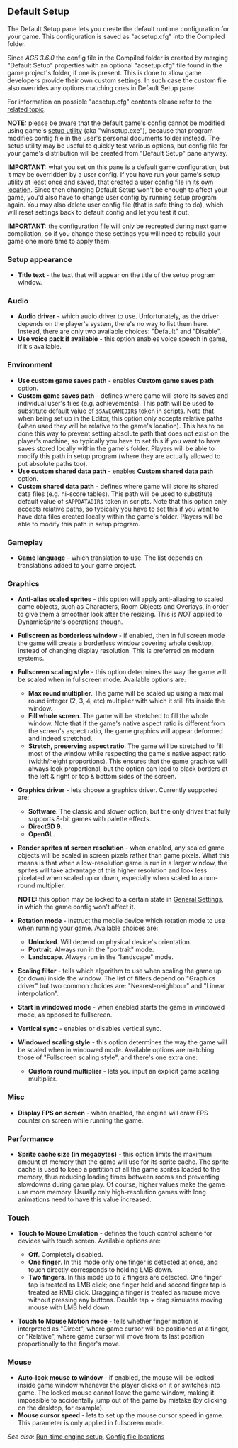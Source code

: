 ## Default Setup

The Default Setup pane lets you create the default runtime configuration for your game. This configuration is saved as "acsetup.cfg" into the Compiled folder.

Since *AGS 3.6.0* the config file in the Compiled folder is created by merging "Default Setup" properties with an optional "acsetup.cfg" file found in the game project's folder, if one is present. This is done to allow game developers provide their own custom settings. In such case the custom file also overrides any options matching ones in Default Setup pane.

For information on possible "acsetup.cfg" contents please refer to the [related topic](EngineConfigFile).

**NOTE:** please be aware that the default game's config cannot be modified using game's [setup utility](Setup) (aka "winsetup.exe"), because that program modifies config file in the user's personal documents folder instead. The setup utility may be useful to quickly test various options, but config file for your game's distribution will be created from "Default Setup" pane anyway.

**IMPORTANT:** what you set on this pane is a default game configuration,
but it may be overridden by a user config. If you have run your game's setup utility at least once and saved, that created a user config file
[in its own location](EngineConfigFile#configuration-file-locations). Since then changing Default Setup won't be enough to affect your game,
you'd also have to change user config by running setup program again. You may also delete user config file (that is safe thing to do), which
will reset settings back to default config and let you test it out.

**IMPORTANT:** the configuration file will only be recreated during next game compilation, so if you change these settings you will need to
rebuild your game one more time to apply them.

### Setup appearance

-   **Title text** - the text that will appear on the title of the setup program window.
    
### Audio

-   **Audio driver** - which audio driver to use. Unfortunately, as the driver depends on the player's system, there's no way to list them here. Instead, there are only two available choices: "Default" and "Disable".
-   **Use voice pack if available** - this option enables voice speech in game, if it's available.

### Environment

-   **Use custom game saves path** - enables **Custom game saves path** option.
-   **Custom game saves path** - defines where game will store its saves
    and individual user's files (e.g. achievements). This path will be
    used to substitute default value of `$SAVEGAMEDIR$` token
    in scripts. Note that when being set up in the Editor, this option
    only accepts relative paths (when used they will be relative to the
    game's location). This has to be done this way to prevent setting
    absolute path that does not exist on the player's machine, so
    typically you have to set this if you want to have saves stored
    locally within the game's folder. Players will be able to modify
    this path in setup program (where they are actually allowed to put
    absolute paths too).
-   **Use custom shared data path** - enables **Custom shared data path** option.
-   **Custom shared data path** - defines where game will store its
    shared data files (e.g. hi-score tables). This path will be used to
    substitute default value of `$APPDATADIR$` token in scripts. Note
    that this option only accepts relative paths, so typically you have
    to set this if you want to have data files created locally within
    the game's folder. Players will be able to modify
    this path in setup program.

### Gameplay

-   **Game language** - which translation to use. The list depends on translations added to your game project.

### Graphics

-   **Anti-alias scaled sprites** - this option will apply anti-aliasing to scaled game objects, such as Characters, Room Objects and Overlays, in order to give them a smoother look after the resizing. This is *NOT* applied to DynamicSprite's operations though.
-   **Fullscreen as borderless window** - if enabled, then in fullscreen mode the game will create a borderless window covering whole desktop, instead of changing display resolution. This is preferred on modern systems.
-   **Fullscreen scaling style** - this option determines the way the game will be scaled when in fullscreen mode. Available options are:

    - **Max round multiplier**. The game will be scaled up using a maximal round integer (2, 3, 4, etc) multiplier with which it still fits inside
the window.
    - **Fill whole screen**. The game will be stretched to fill the whole window. Note that if the game's native aspect ratio is different from the
screen's aspect ratio, the game graphics will appear deformed and indeed stretched.
    - **Stretch, preserving aspect ratio**. The game will be stretched to fill most of the window while respecting the game's native aspect ratio
(width/height proportions). This ensures that the game graphics will always look proportional, but the option can lead to black borders at the left & right or
top & bottom sides of the screen.

-   **Graphics driver** - lets choose a graphics driver. Currently supported are:

    - **Software**. The classic and slower option, but the only driver that fully supports 8-bit games with palette effects.
    - **Direct3D 9**.
    - **OpenGL**.

-   **Render sprites at screen resolution** - when enabled, any scaled game objects will be scaled in screen pixels rather than game pixels. What this means is that when a low-resolution game is run in a larger window, the sprites will take advantage of this higher resolution and look less pixelated when scaled up or down, especially when scaled to a non-round multiplier.

    **NOTE:** this option may be locked to a certain state in [General Settings](GeneralSettings), in which the game config won't affect it.

-   **Rotation mode** - instruct the mobile device which rotation mode to use when running your game. Available choices are:

    - **Unlocked**. Will depend on physical device's orientation.
    - **Portrait**. Always run in the "portrait" mode.
    - **Landscape**. Always run in the "landscape" mode.

-   **Scaling filter** - tells which algorithm to use when scaling the game up (or down) inside the window. The list of filters depend on "Graphics driver" but two common choices are: "Nearest-neighbour" and "Linear interpolation".
-   **Start in windowed mode** - when enabled starts the game in windowed mode, as opposed to fullscreen.
-   **Vertical sync** - enables or disables vertical sync.
-   **Windowed scaling style** - this option determines the way the game will be scaled when in windowed mode. Available options are matching those of "Fullscreen scaling style", and there's one extra one:

    - **Custom round multiplier** - lets you input an explicit game scaling multiplier.

### Misc

-   **Display FPS on screen** - when enabled, the engine will draw FPS counter on screen while running the game.

### Performance

-   **Sprite cache size (in megabytes)** - this option limits the maximum amount of memory that the game will use for its sprite cache. The sprite cache is used to keep a partition of all the game sprites loaded to the memory, thus reducing loading times between rooms and preventing slowdowns during game play. Of course, higher values make the game use more memory. Usually only high-resolution games with long animations need to have this value increased.

### Touch

-   **Touch to Mouse Emulation** - defines the touch control scheme for devices with touch screen. Available options are:

    - **Off**. Completely disabled.
    - **One finger**. In this mode only one finger is detected at once, and touch directly corresponds to holding LMB down.
    - **Two fingers**. In this mode up to 2 fingers are detected. One finger tap is treated as LMB click; one finger held and second finger tap is treated as RMB click. Dragging a finger is treated as mouse move without pressing any buttons. Double tap + drag simulates moving mouse with LMB held down.

-   **Touch to Mouse Motion mode** - tells whether finger motion is interpreted as "Direct", where game cursor will be positioned at a finger, or "Relative", where game cursor will move from its last position proportionally to the finger's move.

### Mouse

-   **Auto-lock mouse to window** - if enabled, the mouse will be locked inside game window whenever the player clicks on it or switches into game. The locked mouse cannot leave the game window, making it impossible to accidentally jump out of the game by mistake (by clicking on the desktop, for example).
-   **Mouse cursor speed** - lets to set up the mouse cursor speed in game. This parameter is only applied in fullscreen mode.

*See also:* [Run-time engine setup](Setup), [Config file locations](EngineConfigFile#configuration-file-locations)